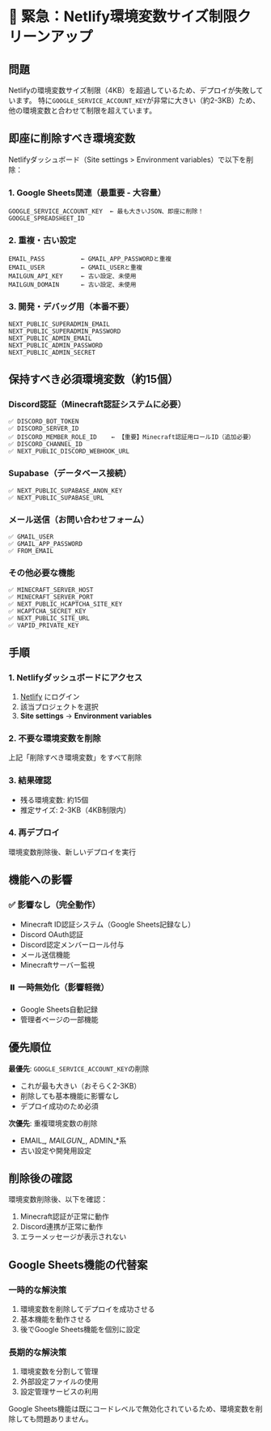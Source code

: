 # 🚨 緊急：Netlify環境変数サイズ制限クリーンアップ

## 問題
Netlifyの環境変数サイズ制限（4KB）を超過しているため、デプロイが失敗しています。
特に`GOOGLE_SERVICE_ACCOUNT_KEY`が非常に大きい（約2-3KB）ため、他の環境変数と合わせて制限を超えています。

## 即座に削除すべき環境変数

Netlifyダッシュボード（Site settings > Environment variables）で以下を削除：

### 1. Google Sheets関連（最重要 - 大容量）
```
GOOGLE_SERVICE_ACCOUNT_KEY  ← 最も大きいJSON、即座に削除！
GOOGLE_SPREADSHEET_ID
```

### 2. 重複・古い設定
```
EMAIL_PASS          ← GMAIL_APP_PASSWORDと重複
EMAIL_USER          ← GMAIL_USERと重複
MAILGUN_API_KEY     ← 古い設定、未使用
MAILGUN_DOMAIN      ← 古い設定、未使用
```

### 3. 開発・デバッグ用（本番不要）
```
NEXT_PUBLIC_SUPERADMIN_EMAIL
NEXT_PUBLIC_SUPERADMIN_PASSWORD
NEXT_PUBLIC_ADMIN_EMAIL
NEXT_PUBLIC_ADMIN_PASSWORD
NEXT_PUBLIC_ADMIN_SECRET
```

## 保持すべき必須環境変数（約15個）

### Discord認証（Minecraft認証システムに必要）
```
✅ DISCORD_BOT_TOKEN
✅ DISCORD_SERVER_ID
✅ DISCORD_MEMBER_ROLE_ID    ← 【重要】Minecraft認証用ロールID（追加必要）
✅ DISCORD_CHANNEL_ID
✅ NEXT_PUBLIC_DISCORD_WEBHOOK_URL
```

### Supabase（データベース接続）
```
✅ NEXT_PUBLIC_SUPABASE_ANON_KEY
✅ NEXT_PUBLIC_SUPABASE_URL
```

### メール送信（お問い合わせフォーム）
```
✅ GMAIL_USER
✅ GMAIL_APP_PASSWORD
✅ FROM_EMAIL
```

### その他必要な機能
```
✅ MINECRAFT_SERVER_HOST
✅ MINECRAFT_SERVER_PORT
✅ NEXT_PUBLIC_HCAPTCHA_SITE_KEY
✅ HCAPTCHA_SECRET_KEY
✅ NEXT_PUBLIC_SITE_URL
✅ VAPID_PRIVATE_KEY
```

## 手順

### 1. Netlifyダッシュボードにアクセス
1. [Netlify](https://app.netlify.com/) にログイン
2. 該当プロジェクトを選択
3. **Site settings** → **Environment variables**

### 2. 不要な環境変数を削除
上記「削除すべき環境変数」をすべて削除

### 3. 結果確認
- 残る環境変数: 約15個
- 推定サイズ: 2-3KB（4KB制限内）

### 4. 再デプロイ
環境変数削除後、新しいデプロイを実行

## 機能への影響

### ✅ 影響なし（完全動作）
- Minecraft ID認証システム（Google Sheets記録なし）
- Discord OAuth認証
- Discord認定メンバーロール付与
- メール送信機能
- Minecraftサーバー監視

### ⏸️ 一時無効化（影響軽微）
- Google Sheets自動記録
- 管理者ページの一部機能

## 優先順位

**最優先**: `GOOGLE_SERVICE_ACCOUNT_KEY`の削除
- これが最も大きい（おそらく2-3KB）
- 削除しても基本機能に影響なし
- デプロイ成功のため必須

**次優先**: 重複環境変数の削除
- EMAIL_*, MAILGUN_*, ADMIN_*系
- 古い設定や開発用設定

## 削除後の確認

環境変数削除後、以下を確認：
1. Minecraft認証が正常に動作
2. Discord連携が正常に動作
3. エラーメッセージが表示されない

## Google Sheets機能の代替案

### 一時的な解決策
1. 環境変数を削除してデプロイを成功させる
2. 基本機能を動作させる
3. 後でGoogle Sheets機能を個別に設定

### 長期的な解決策
1. 環境変数を分割して管理
2. 外部設定ファイルの使用
3. 設定管理サービスの利用

Google Sheets機能は既にコードレベルで無効化されているため、環境変数を削除しても問題ありません。
